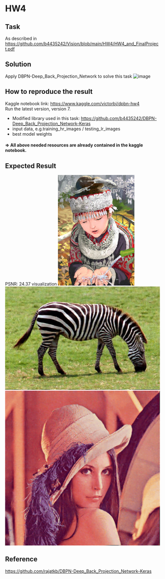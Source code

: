 # HW4

## Task
As described in https://github.com/b4435242/Vision/blob/main/HW4/HW4_and_FinalProject.pdf

## Solution
Apply DBPN-Deep_Back_Projection_Network to solve this task
![image](https://camo.githubusercontent.com/4abd3a8873a79014d3d09b5cb1d7cb0c19d75ecd/687474703a2f2f7777772e746f796f74612d74692e61632e6a702f4c61622f44656e7368692f69696d2f6d656d626572732f6d7568616d6d61642e68617269732f70726f6a656374732f4442504e2e706e67)

## How to reproduce the result
Kaggle notebook link: https://www.kaggle.com/victorbj/dpbn-hw4 <br>
Run the latest version, version 7. <br>
* Modified library used in this task: https://github.com/b4435242/DBPN-Deep_Back_Projection_Network-Keras
* input data, e.g.training_hr_images / testing_lr_images 
* best model weights <br>
#### &rArr; All above needed resources are already contained in the kaggle notebook.

## Expected Result 
PSNR: 24.37
visualization
![image](https://github.com/b4435242/Vision/blob/main/HW4/results/11.png)
![image](https://github.com/b4435242/Vision/blob/main/HW4/results/08.png)
![image](https://github.com/b4435242/Vision/blob/main/HW4/results/01.png)


## Reference
https://github.com/rajatkb/DBPN-Deep_Back_Projection_Network-Keras

